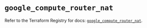 # `google_compute_router_nat`

Refer to the Terraform Registry for docs: [`google_compute_router_nat`](https://registry.terraform.io/providers/hashicorp/google/5.41.0/docs/resources/compute_router_nat).
